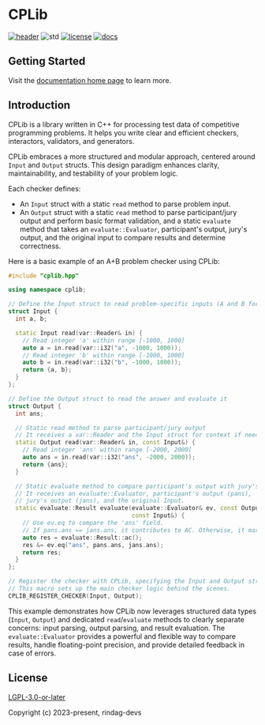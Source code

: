 # CPLib

[![header][badge.header]][header] ![std][badge.std] [![license][badge.license]][license] [![docs][badge.docs]][docs]

[badge.header]: https://img.shields.io/badge/single%20header-main-blue.svg
[badge.std]: https://img.shields.io/badge/min%20std-C%2B%2B%2020-blue.svg
[badge.license]: https://img.shields.io/github/license/rindag-devs/cplib
[badge.docs]: https://img.shields.io/github/deployments/rindag-devs/cplib/Production?label=docs
[header]: https://github.com/rindag-devs/cplib/blob/single-header-snapshot/cplib.hpp
[license]: https://github.com/rindag-devs/cplib/blob/main/COPYING.LESSER
[docs]: https://cplib.vercel.app/

## Getting Started

Visit the [documentation home page][docs] to learn more.

## Introduction

CPLib is a library written in C++ for processing test data of competitive programming problems. It helps you write clear and efficient checkers, interactors, validators, and generators.

CPLib embraces a more structured and modular approach, centered around `Input` and `Output` structs. This design paradigm enhances clarity, maintainability, and testability of your problem logic.

Each checker defines:

- An `Input` struct with a static `read` method to parse problem input.
- An `Output` struct with a static `read` method to parse participant/jury output and perform basic format validation, and a static `evaluate` method that takes an `evaluate::Evaluator`, participant's output, jury's output, and the original input to compare results and determine correctness.

Here is a basic example of an A+B problem checker using CPLib:

```cpp filename="chk.cpp" copy showLineNumbers
#include "cplib.hpp"

using namespace cplib;

// Define the Input struct to read problem-specific inputs (A and B for A+B problem)
struct Input {
  int a, b;

  static Input read(var::Reader& in) {
    // Read integer 'a' within range [-1000, 1000]
    auto a = in.read(var::i32("a", -1000, 1000));
    // Read integer 'b' within range [-1000, 1000]
    auto b = in.read(var::i32("b", -1000, 1000));
    return {a, b};
  }
};

// Define the Output struct to read the answer and evaluate it
struct Output {
  int ans;

  // Static read method to parse participant/jury output
  // It receives a var::Reader and the Input struct for context if needed.
  static Output read(var::Reader& in, const Input&) {
    // Read integer 'ans' within range [-2000, 2000]
    auto ans = in.read(var::i32("ans", -2000, 2000));
    return {ans};
  }

  // Static evaluate method to compare participant's output with jury's output
  // It receives an evaluate::Evaluator, participant's output (pans),
  // jury's output (jans), and the original Input.
  static evaluate::Result evaluate(evaluate::Evaluator& ev, const Output& pans, const Output& jans,
                                   const Input&) {
    // Use ev.eq to compare the 'ans' field.
    // If pans.ans == jans.ans, it contributes to AC. Otherwise, it marks WA.
    auto res = evaluate::Result::ac();
    res &= ev.eq("ans", pans.ans, jans.ans);
    return res;
  }
};

// Register the checker with CPLib, specifying the Input and Output structs.
// This macro sets up the main checker logic behind the scenes.
CPLIB_REGISTER_CHECKER(Input, Output);
```

This example demonstrates how CPLib now leverages structured data types (`Input`, `Output`) and dedicated `read`/`evaluate` methods to clearly separate concerns: input parsing, output parsing, and result evaluation. The `evaluate::Evaluator` provides a powerful and flexible way to compare results, handle floating-point precision, and provide detailed feedback in case of errors.

## License

[LGPL-3.0-or-later][license]

Copyright (c) 2023-present, rindag-devs
